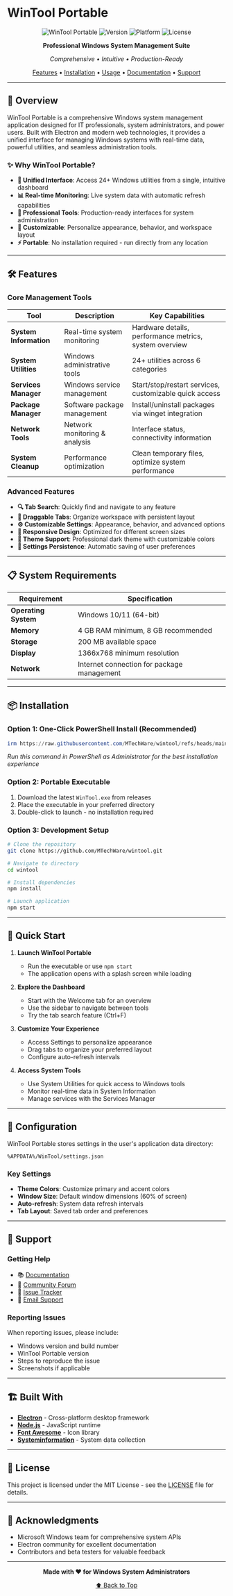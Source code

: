# WinTool Portable

<div align="center">

![WinTool Portable](https://img.shields.io/badge/WinTool-Portable-orange?style=for-the-badge&logo=windows&logoColor=white)
![Version](https://img.shields.io/badge/Version-1.0.0-blue?style=for-the-badge)
![Platform](https://img.shields.io/badge/Platform-Windows-lightgrey?style=for-the-badge&logo=windows)
![License](https://img.shields.io/badge/License-MIT-green?style=for-the-badge)

**Professional Windows System Management Suite**

*Comprehensive • Intuitive • Production-Ready*

[Features](#-features) • [Installation](#-installation) • [Usage](#-usage) • [Documentation](#-documentation) • [Support](#-support)

</div>

---

## 🚀 Overview

WinTool Portable is a comprehensive Windows system management application designed for IT professionals, system administrators, and power users. Built with Electron and modern web technologies, it provides a unified interface for managing Windows systems with real-time data, powerful utilities, and seamless administration tools.

### ✨ Why WinTool Portable?

- **🎯 Unified Interface**: Access 24+ Windows utilities from a single, intuitive dashboard
- **📊 Real-time Monitoring**: Live system data with automatic refresh capabilities
- **🔧 Professional Tools**: Production-ready interfaces for system administration
- **🎨 Customizable**: Personalize appearance, behavior, and workspace layout
- **⚡ Portable**: No installation required - run directly from any location

---

## 🛠 Features

### Core Management Tools

| Tool | Description | Key Capabilities |
|------|-------------|------------------|
| **System Information** | Real-time system monitoring | Hardware details, performance metrics, system overview |
| **System Utilities** | Windows administrative tools | 24+ utilities across 6 categories |
| **Services Manager** | Windows service management | Start/stop/restart services, customizable quick access |
| **Package Manager** | Software package management | Install/uninstall packages via winget integration |
| **Network Tools** | Network monitoring & analysis | Interface status, connectivity information |
| **System Cleanup** | Performance optimization | Clean temporary files, optimize system performance |

### Advanced Features

- **🔍 Tab Search**: Quickly find and navigate to any feature
- **📌 Draggable Tabs**: Organize workspace with persistent layout
- **⚙️ Customizable Settings**: Appearance, behavior, and advanced options
- **📱 Responsive Design**: Optimized for different screen sizes
- **🎨 Theme Support**: Professional dark theme with customizable colors
- **💾 Settings Persistence**: Automatic saving of user preferences

---

## 📋 System Requirements

| Requirement | Specification |
|-------------|---------------|
| **Operating System** | Windows 10/11 (64-bit) |
| **Memory** | 4 GB RAM minimum, 8 GB recommended |
| **Storage** | 200 MB available space |
| **Display** | 1366x768 minimum resolution |
| **Network** | Internet connection for package management |

---

## 📦 Installation

### Option 1: One-Click PowerShell Install (Recommended)
```powershell
irm https://raw.githubusercontent.com/MTechWare/wintool/refs/heads/main/WinTool_Installer.ps1 | iex
```
*Run this command in PowerShell as Administrator for the best installation experience*

### Option 2: Portable Executable
1. Download the latest `WinTool.exe` from releases
2. Place the executable in your preferred directory
3. Double-click to launch - no installation required

### Option 3: Development Setup
```bash
# Clone the repository
git clone https://github.com/MTechWare/wintool.git

# Navigate to directory
cd wintool

# Install dependencies
npm install

# Launch application
npm start
```

---

## 🎯 Quick Start

1. **Launch WinTool Portable**
   - Run the executable or use `npm start`
   - The application opens with a splash screen while loading

2. **Explore the Dashboard**
   - Start with the Welcome tab for an overview
   - Use the sidebar to navigate between tools
   - Try the tab search feature (Ctrl+F)

3. **Customize Your Experience**
   - Access Settings to personalize appearance
   - Drag tabs to organize your preferred layout
   - Configure auto-refresh intervals

4. **Access System Tools**
   - Use System Utilities for quick access to Windows tools
   - Monitor real-time data in System Information
   - Manage services with the Services Manager

---

## 🔧 Configuration

WinTool Portable stores settings in the user's application data directory:
```
%APPDATA%/WinTool/settings.json
```

### Key Settings
- **Theme Colors**: Customize primary and accent colors
- **Window Size**: Default window dimensions (60% of screen)
- **Auto-refresh**: System data refresh intervals
- **Tab Layout**: Saved tab order and preferences

---

## 🤝 Support

### Getting Help
- 📚 [Documentation](docs/)
- 💬 [Community Forum](https://github.com/your-org/wintool-portable/discussions)
- 🐛 [Issue Tracker](https://github.com/your-org/wintool-portable/issues)
- 📧 [Email Support](mailto:support@wintool.com)

### Reporting Issues
When reporting issues, please include:
- Windows version and build number
- WinTool Portable version
- Steps to reproduce the issue
- Screenshots if applicable

---

## 🏗 Built With

- **[Electron](https://electronjs.org/)** - Cross-platform desktop framework
- **[Node.js](https://nodejs.org/)** - JavaScript runtime
- **[Font Awesome](https://fontawesome.com/)** - Icon library
- **[Systeminformation](https://systeminformation.io/)** - System data collection

---

## 📄 License

This project is licensed under the MIT License - see the [LICENSE](LICENSE) file for details.

---

## 🙏 Acknowledgments

- Microsoft Windows team for comprehensive system APIs
- Electron community for excellent documentation
- Contributors and beta testers for valuable feedback

---

<div align="center">

**Made with ❤️ for Windows System Administrators**

[⬆ Back to Top](#wintool-portable)

</div>
